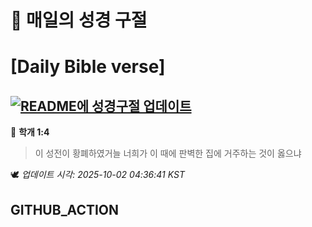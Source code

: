 # 🙏 매일의 성경 구절
# [Daily Bible verse]
## [![README에 성경구절 업데이트](https://github.com/DONGSUKA/first_test/actions/workflows/update-readme-bible.yml/badge.svg)](https://github.com/DONGSUKA/first_test/actions/workflows/update-readme-bible.yml)
<!-- START_BIBLE_VERSE -->
📖 **학개 1:4**
> 이 성전이 황폐하였거늘 너희가 이 때에 판벽한 집에 거주하는 것이 옳으냐

🕊️ _업데이트 시각: 2025-10-02 04:36:41 KST_
  <!-- END_BIBLE_VERSE -->
## GITHUB_ACTION
